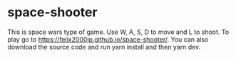 # space-shooter
This is space wars type of game. Use W, A, S, D to move and L to shoot. 
To play go to https://felix2000jp.github.io/space-shooter/.
You can also download the source code and run yarn install and then yarn dev.
